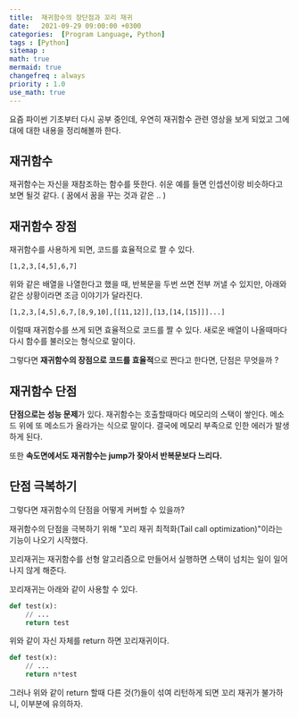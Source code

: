 ```yaml
---
title:  재귀함수의 장단점과 꼬리 재귀
date:   2021-09-29 09:00:00 +0300
categories:  [Program Language, Python]
tags : [Python]
sitemap :
math: true
mermaid: true
changefreq : always
priority : 1.0
use_math: true
---
```


요즘 파이썬 기초부터 다시 공부 중인데, 우연히 재귀함수 관련 영상을 보게 되었고 그에 대에 대한 내용을 정리해볼까 한다. 

## 재귀함수  

재귀함수는 자신을 재참조하는 함수를 뜻한다. 쉬운 예를 들면 인셉션이랑 비슷하다고 보면 될것 같다. ( 꿈에서 꿈을 꾸는 것과 같은 .. )

## 재귀함수 장점  

재귀함수를 사용하게 되면, 코드를 효율적으로 짤 수 있다.

```
[1,2,3,[4,5],6,7]
```

위와 같은 배열을 나열한다고 했을 때, 반복문을 두번 쓰면 전부 꺼낼 수 있지만, 아래와 같은 상황이라면 조금 이야기가 달라진다.

```
[1,2,3,[4,5],6,7,[8,9,10],[[11,12]],[13,[14,[15]]]...]
```

이럴때 재귀함수를 쓰게 되면 효율적으로 코드를 짤 수 있다. 새로운 배열이 나올때마다 다시 함수를 불러오는 형식으로 말이다.  

그렇다면 **재귀함수의 장점으로 코드를 효율적**으로 짠다고 한다면, 단점은 무엇을까 ? 

## 재귀함수 단점  

**단점으로는 성능 문제**가 있다. 재귀함수는 호출할때마다 메모리의 스택이 쌓인다. 메소드 위에 또 메소드가 올라가는 식으로 말이다. 결국에 메모리 부족으로 인한 에러가 발생하게 된다. 

또한 **속도면에서도 재귀함수는 jump가 잦아서 반복문보다 느리다.** 

## 단점 극복하기  

그렇다면 재귀함수의 단점을 어떻게 커버할 수 있을까?  

재귀함수의 단점을 극복하기 위해 "꼬리 재귀 최적화(Tail call optimization)"이라는 기능이 나오기 시작했다.

꼬리재귀는 재귀함수를 선형 알고리즘으로 만들어서 실행하면 스택이 넘치는 일이 일어나지 않게 해준다.  

꼬리재귀는 아래와 같이 사용할 수 있다.


```python 
def test(x):
    // ... 
    return test
```

위와 같이 자신 자체를 return 하면 꼬리재귀이다.

```python
def test(x):
    // ... 
    return n*test
```

그러나 위와 같이 return 할때 다른 것(?)들이 섞여 리턴하게 되면 꼬리 재귀가 불가하니, 이부분에 유의하자. 